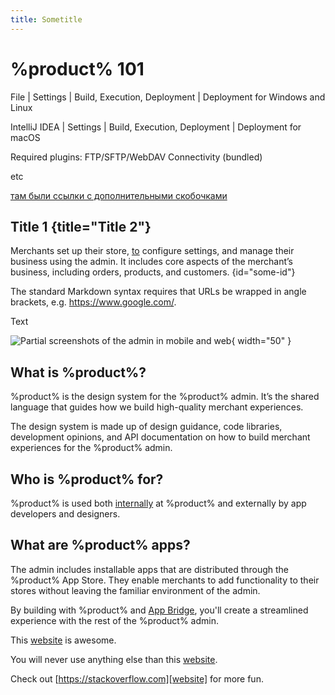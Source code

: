```yaml
---
title: Sometitle 
---
```


# %product% 101

<tldr>
<p><ui-path>File | Settings | Build, Execution, Deployment | Deployment</ui-path> for Windows and Linux</p>
<p><ui-path>IntelliJ IDEA | Settings | Build, Execution, Deployment | Deployment</ui-path> for macOS</p>
<p>Required plugins: <emphasis>FTP/SFTP/WebDAV Connectivity</emphasis> (bundled)</p>
</tldr>

etc

[там были ссылки с дополнительными скобочками](<https://youtrack.jetbrains.com/issue/IDEA-304108/Intention-to-extract-a-link-as-a-reference-style-link#focus=Comments-27-6795608.0-0>)

## Title 1 {title="Title 2"}
<title>Coolest title</title>

Merchants set up their store, [to][b] configure settings, and manage their business using the admin. It includes core aspects of the merchant’s business, including orders, products, and customers.
{id="some-id"}

The standard Markdown syntax requires that URLs be wrapped in angle brackets, e.g. <https://www.google.com/>.

<tabs>
<tab title="Simple text">
Text
</tab>

<tab title="Images and diagrams"> 

![Partial screenshots of the admin in mobile and web](mobile-web-admin@2x.png){ width="50" }

</tab>
</tabs>

## What is %product%?

%product% is the design system for the %product% admin. It’s the shared language that guides how we build high-quality merchant experiences.

The design system is made up of design guidance, code libraries, development opinions, and API documentation on how to build merchant experiences for the %product% admin.

## Who is %product% for?

%product% is used both [internally][id] at %product% and externally by app developers and designers.

## What are %product% apps?

The admin includes installable apps that are distributed through the %product% App Store. They enable merchants to add functionality to their stores without leaving the familiar environment of the admin.

By building with %product% and [App Bridge](<https://shopify.dev/apps/tools/app-bridge) and following the [App Design Guidelines](https://shopify.dev/apps/design-guidelines>), you'll create a streamlined experience with the rest of the %product% admin.

This [website] is awesome.

You will never use anything else than this [website].

Check out [https://stackoverflow.com][website] for more fun.

[website]: https://stackoverflow.com
[b]: <http://a.com>
[id]: <http://example.com/>  "Optional Title Here"
